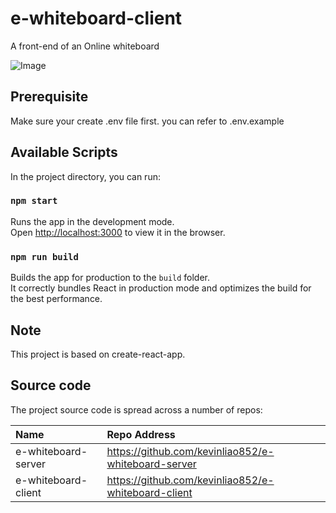 # e-whiteboard-client

A front-end of an Online whiteboard

![Image](https://i.imgur.com/XV8RHdK.gif)

## Prerequisite

Make sure your create .env file first. you can refer to .env.example

## Available Scripts

In the project directory, you can run:

### `npm start`

Runs the app in the development mode.\
Open [http://localhost:3000](http://localhost:3000) to view it in the browser.


### `npm run build`

Builds the app for production to the `build` folder.\
It correctly bundles React in production mode and optimizes the build for the best performance.

## Note 

This project is based on create-react-app.

## Source code

The project source code is spread across a number of repos:

| Name                         | Repo Address                                               |
|:-----------------------------|:-----------------------------------------------------------|
| e-whiteboard-server          | https://github.com/kevinliao852/e-whiteboard-server        |
| e-whiteboard-client          | https://github.com/kevinliao852/e-whiteboard-client        |


